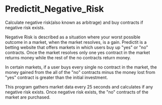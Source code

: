 # Predictit_Negative_Risk
Calculate negative risk(also known as arbitrage) and buy contracts if negative risk exists.

Negative Risk is described as a situation where your worst possible outcome in a market, when the market resolves, is a gain.
Predictit is a betting website that offers markets in which users buy up "yes" or "no" contracts. Once the market resolves only one yes contract in the market returns money while the rest of the no contracts return money.

In certain markets, if a user buys every single no contract in the market, the money gained from the all of the "no" contracts minus the money lost from "yes" contract is greater than the initial investment.

This program gathers market data every 25 seconds and calculates if any negative risk exists. Once negative risk exists, the "no" contracts of the market are purchased.



